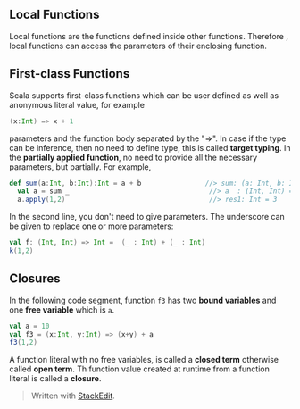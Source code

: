 

## Local Functions
Local functions are the functions defined inside other functions. Therefore , local functions can access the parameters of their enclosing function.
## First-class Functions
Scala supports first-class functions which can be user defined as well as anonymous literal value, for example
```scala
(x:Int) => x + 1
```
parameters and the function body separated by the "=>". In case if the type can be inference, then no need to define type, this is called **target typing**.
In the **partially applied function**,  no need to provide all the necessary parameters, but partially. For example,
```scala
def sum(a:Int, b:Int):Int = a + b                //> sum: (a: Int, b: Int)Int
  val a = sum _                                   //> a  : (Int, Int) => Int = ex3$$$Lambda$9/1209271652@58ceff1
  a.apply(1,2)                                    //> res1: Int = 3
```
In the second line, you don't need to give parameters. The underscore can be given to replace one or more parameters:
```scala
val f: (Int, Int) => Int =  (_ : Int) + (_ : Int)
k(1,2)
```

## Closures
In the following code segment, function `f3` has two **bound variables** and one **free variable** which is `a`.
```scala
val a = 10  
val f3 = (x:Int, y:Int) => (x+y) + a  
f3(1,2)
```
A function literal with no free variables, is called a **closed term** otherwise called **open term**. Th function value created at runtime from a function literal is called a **closure**.
> Written with [StackEdit](https://stackedit.io/).
<!--stackedit_data:
eyJoaXN0b3J5IjpbLTg1MjM4NTE3OSwyODIzMDY3MzMsMTMxMj
I4ODU3NywxOTk3MDk0NjQzLC0zNzE3NTAwMDQsLTE5ODg3NjAy
MjQsODI5NjAxNTgxLC0xMTI5NTk4NDY1XX0=
-->
